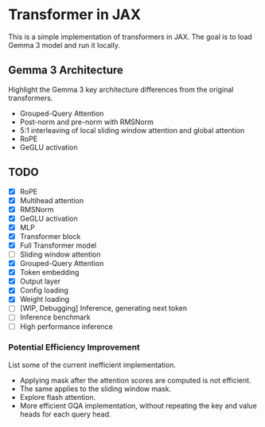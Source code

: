 # Transformer in JAX

This is a simple implementation of transformers in JAX.
The goal is to load Gemma 3 model and run it locally.

## Gemma 3 Architecture

Highlight the Gemma 3 key architecture differences from the original transformers.

* Grouped-Query Attention
* Post-norm and pre-norm with RMSNorm
* 5:1 interleaving of local sliding window attention and global attention
* RoPE
* GeGLU activation

## TODO

* [x] RoPE
* [x] Multihead attention
* [x] RMSNorm
* [x] GeGLU activation
* [x] MLP
* [x] Transformer block
* [x] Full Transformer model
* [ ] Sliding window attention
* [x] Grouped-Query Attention
* [x] Token embedding
* [x] Output layer
* [x] Config loading
* [x] Weight loading
* [ ] [WIP, Debugging] Inference, generating next token
* [ ] Inference benchmark
* [ ] High performance inference

### Potential Efficiency Improvement

List some of the current inefficient implementation.

* Applying mask after the attention scores are computed is not efficient.
* The same applies to the sliding window mask.
* Explore flash attention.
* More efficient GQA implementation, without repeating the key and value
  heads for each query head.
